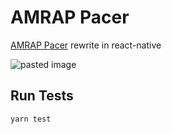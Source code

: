 # AMRAP Pacer

[AMRAP Pacer](https://itunes.apple.com/us/app/amrap-pacer/id914642993?mt=8) rewrite in react-native

![pasted image](http://a1.mzstatic.com/us/r30/Purple4/v4/d4/6d/d8/d46dd811-231d-8405-8b92-388c8a51c7ea/screen568x568.jpeg)

## Run Tests

`yarn test`

